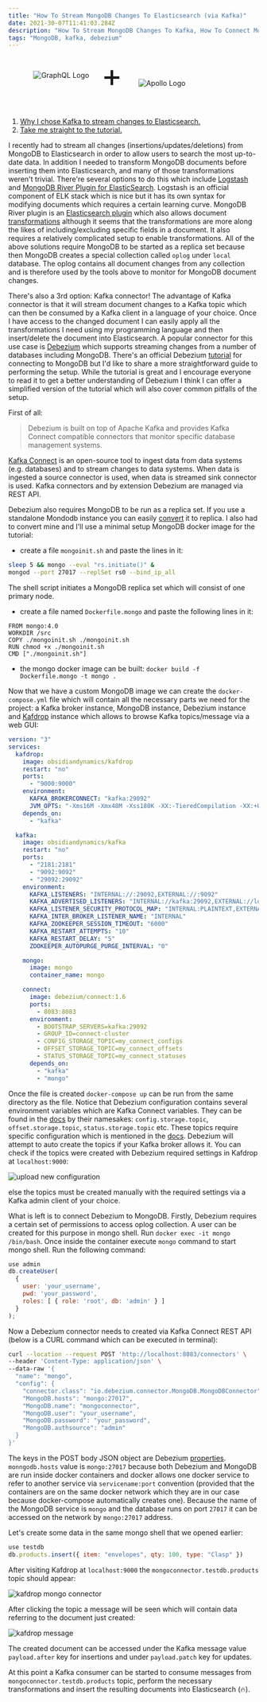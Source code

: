 ```yaml
---
title: "How To Stream MongoDB Changes To Elasticsearch (via Kafka)"
date: 2021-30-07T11:41:03.284Z
description: "How To Stream MongoDB Changes To Kafka, How To Connect MongoDB and Kafka, How To Connect MongoDB and Elasticsearch"
tags: "MongoDB, kafka, debezium"
---
```


<div style="display:flex;align-items:center;padding-left:10%;padding-right:10%;padding-bottom:32px;">
    <div style="width:30%;">
        <img src="apache_kafka_logo.svg"
            alt="GraphQL Logo"
            style="margin:0;"
            />
    </div>
        <span style="font-size: 64px;padding-left:16px;padding-right:32px;">+</span>
    <div style="width:30%;padding-top:32px;">
    <img src="elasticsearch_logo.svg"
        alt="Apollo Logo"
        />
    </div>
</div>

1. [Why I chose Kafka to stream changes to Elasticsearch.](#why)
2. [Take me straight to the tutorial.](#tutorial)

<a name="why"></a>I recently had to stream all changes (insertions/updates/deletions) from MongoDB to Elasticsearch in order to allow users to search the most up-to-date data. In addition I needed to transform MongoDB documents before inserting them into Elasticsearch, and many of those transformations weren't trivial. There're several options to do this which include [Logstash](https://www.elastic.co/logstash/) and [MongoDB River Plugin for ElasticSearch](https://github.com/richardwilly98/elasticsearch-river-MongoDB). Logstash is an official component of ELK stack which is nice but it has its own syntax for modifying documents which requires a certain learning curve. MongoDB River plugin is an [Elasticsearch plugin](https://www.elastic.co/guide/en/elasticsearch/reference/current/modules-plugins.html) which also allows document [transformations](https://github.com/richardwilly98/elasticsearch-river-MongoDB/wiki) although it seems that the transformations are more along the likes of including/excluding specific fields in a document. It also requires a relatively complicated setup to enable transformations. All of the above solutions require MongoDB to be started as a replica set because then MongoDB creates a special collection called `oplog` under `local` database. The oplog contains all document changes from any collection and is therefore used by the tools above to monitor for MongoDB document changes.

There's also a 3rd option: Kafka connector! The advantage of Kafka connector is that it will stream document changes to a Kafka topic which can then be consumed by a Kafka client in a language of your choice. Once I have access to the changed document I can easily apply all the transformations I need using my programming language and then insert/delete the document into Elasticsearch. A popular connector for this use case is [Debezium](https://debezium.io/) which supports streaming changes from a number of databases including MongoDB. There's an official Debezium [tutorial](https://debezium.io/documentation/reference/1.6/connectors/MongoDB.html) for connecting to MongoDB but I'd like to share a more straightforward guide to performing the setup. While the tutorial is great and I encourage everyone to read it to get a better understanding of Debezium I think I can offer a simplified version of the tutorial which will also cover common pitfalls of the setup.

<a name="tutorial"></a>First of all:

> Debezium is built on top of Apache Kafka and provides Kafka Connect compatible connectors that monitor specific database management systems.

[Kafka Connect](https://kafka.apache.org/documentation/#connect) is an open-source tool to ingest data from data systems (e.g. databases) and to stream changes to data systems. When data is ingested a source connector is used, when data is streamed sink connector is used. Kafka connectors and by extension Debezium are managed via REST API.

Debezium also requires MongoDB to be run as a replica set. If you use a standalone Mondodb instance you can easily [convert](https://docs.MongoDB.com/v4.0/tutorial/convert-standalone-to-replica-set/) it to replica. I also had to convert mine and I'll use a minimal setup MongoDB docker image for the tutorial:

- create a file `mongoinit.sh` and paste the lines in it:

```bash
sleep 5 && mongo --eval "rs.initiate()" &
mongod --port 27017 --replSet rs0 --bind_ip_all
```

The shell script initiates a MongoDB replica set which will consist of one primary node.

- create a file named `Dockerfile.mongo` and paste the following lines in it:

```docker
FROM mongo:4.0
WORKDIR /src
COPY ./mongoinit.sh ./mongoinit.sh
RUN chmod +x ./mongoinit.sh
CMD ["./mongoinit.sh"]
```

- the mongo docker image can be built: `docker build -f Dockerfile.mongo -t mongo .`

Now that we have a custom MongoDB image we can create the `docker-compose.yml` file which will contain all the necessary parts we need for the project: a Kafka broker instance, MongoDB instance, Debezium instance and [Kafdrop](https://github.com/obsidiandynamics/kafdrop) instance which allows to browse Kafka topics/message via a web GUI:

```yml
version: "3"
services:
  kafdrop:
    image: obsidiandynamics/kafdrop
    restart: "no"
    ports:
      - "9000:9000"
    environment:
      KAFKA_BROKERCONNECT: "kafka:29092"
      JVM_OPTS: "-Xms16M -Xmx48M -Xss180K -XX:-TieredCompilation -XX:+UseStringDeduplication -noverify"
    depends_on:
      - "kafka"

  kafka:
    image: obsidiandynamics/kafka
    restart: "no"
    ports:
      - "2181:2181"
      - "9092:9092"
      - "29092:29092"
    environment:
      KAFKA_LISTENERS: "INTERNAL://:29092,EXTERNAL://:9092"
      KAFKA_ADVERTISED_LISTENERS: "INTERNAL://kafka:29092,EXTERNAL://localhost:9092"
      KAFKA_LISTENER_SECURITY_PROTOCOL_MAP: "INTERNAL:PLAINTEXT,EXTERNAL:PLAINTEXT"
      KAFKA_INTER_BROKER_LISTENER_NAME: "INTERNAL"
      KAFKA_ZOOKEEPER_SESSION_TIMEOUT: "6000"
      KAFKA_RESTART_ATTEMPTS: "10"
      KAFKA_RESTART_DELAY: "5"
      ZOOKEEPER_AUTOPURGE_PURGE_INTERVAL: "0"

    mongo:
      image: mongo
      container_name: mongo

    connect:
      image: debezium/connect:1.6
      ports:
        - 8083:8083
      environment:
        - BOOTSTRAP_SERVERS=kafka:29092
        - GROUP_ID=connect-cluster
        - CONFIG_STORAGE_TOPIC=my_connect_configs
        - OFFSET_STORAGE_TOPIC=my_connect_offsets
        - STATUS_STORAGE_TOPIC=my_connect_statuses
      depends_on:
        - "kafka"
        - "mongo"
```

Once the file is created `docker-compose up` can be run from the same directory as the file. Notice that Debezium configuration contains several environment variables which are Kafka Connect variables. They can be found in the [docs](https://kafka.apache.org/documentation/#connect) by their namesakes: `config.storage.topic`, `offset.storage.topic`, `status.storage.topic` etc. These topics require specific configuration which is mentioned in the [docs](https://kafka.apache.org/documentation/#connect). Debezium will attempt to auto create the topics if your Kafka broker allows it. You can check if the topics were created with Debezium required settings in Kafdrop at `localhost:9000`:

![upload new configuration](./kafdrop.png)

else the topics must be created manually with the required settings via a Kafka admin client of your choice.

What is left is to connect Debezium to MongoDB. Firstly, Debezium requires a certain set of permissions to access oplog collection. A user can be created for this purpose in mongo shell. Run `docker exec -it mongo /bin/bash`. Once inside the container execute `mongo` command to start mongo shell. Run the following command:

```js
use admin
db.createUser(
  {
    user: 'your_username',
    pwd: 'your_password',
    roles: [ { role: 'root', db: 'admin' } ]
  }
);
```

Now a Debezium connector needs to created via Kafka Connect REST API (below is a CURL command which can be executed in terminal):

```bash
curl --location --request POST 'http://localhost:8083/connectors' \
--header 'Content-Type: application/json' \
--data-raw '{
  "name": "mongo",
  "config": {
    "connector.class": "io.debezium.connector.MongoDB.MongoDBConnector",
    "MongoDB.hosts": "mongo:27017",
    "MongoDB.name": "mongoconnector",
    "MongoDB.user": "your_username",
    "MongoDB.password": "your_password",
    "MongoDB.authsource": "admin"
  }
}'
```

The keys in the POST body JSON object are Debezium [properties](https://debezium.io/documentation/reference/1.6/connectors/MongoDB.html#MongoDB-connector-properties). `monngodb.hosts` value is `mongo:27017` because both Debezium and MongoDB are run inside docker containers and docker allows one docker service to refer to another service via `servicename:port` convention (provided that the containers are on the same docker network which they are in our case because docker-compose automatically creates one). Because the name of the MongoDB service is `mongo` and the database runs on port `27017` it can be accessed on the network by `mongo:27017` address.

Let's create some data in the same mongo shell that we opened earlier:

```js
use testdb
db.products.insert({ item: "envelopes", qty: 100, type: "Clasp" })
```

After visiting Kafdrop at `localhost:9000` the `mongoconnector.testdb.products` topic should appear:

![kafdrop mongo connector](./kafdropmongoconnector.png)

After clicking the topic a message will be seen which will contain data referring to the document just created:

![kafdrop message](./kafdropmessage.png)

The created document can be accessed under the Kafka message value `payload.after` key for insertions and under `payload.patch` key for updates.

At this point a Kafka consumer can be started to consume messages from `mongoconnector.testdb.products` topic, perform the necessary transformations and insert the resulting documents into Elasticsearch (🔥).
